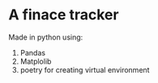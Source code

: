 # A finace tracker
Made in python using:
1. Pandas 
2. Matplolib
3. poetry for creating virtual environment

